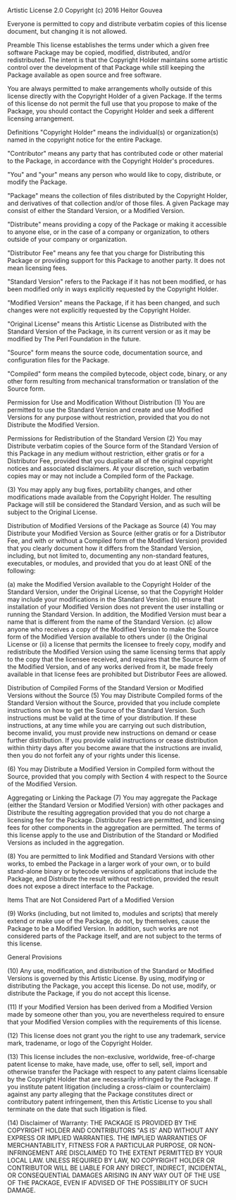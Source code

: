 Artistic License 2.0
Copyright (c) 2016 Heitor Gouvea

Everyone is permitted to copy and distribute verbatim copies of this license
document, but changing it is not allowed.

Preamble
This license establishes the terms under which a given free software Package may
be copied, modified, distributed, and/or redistributed. The intent is that the
Copyright Holder maintains some artistic control over the development of that
Package while still keeping the Package available as open source and free
software.

You are always permitted to make arrangements wholly outside of this license
directly with the Copyright Holder of a given Package. If the terms of this
license do not permit the full use that you propose to make of the Package, you
should contact the Copyright Holder and seek a different licensing arrangement.

Definitions
"Copyright Holder" means the individual(s) or organization(s) named in the
copyright notice for the entire Package.

"Contributor" means any party that has contributed code or other material to the
Package, in accordance with the Copyright Holder's procedures.

"You" and "your" means any person who would like to copy, distribute, or modify
the Package.

"Package" means the collection of files distributed by the Copyright Holder, and
derivatives of that collection and/or of those files. A given Package may
consist of either the Standard Version, or a Modified Version.

"Distribute" means providing a copy of the Package or making it accessible to
anyone else, or in the case of a company or organization, to others outside of
your company or organization.

"Distributor Fee" means any fee that you charge for Distributing this Package or
providing support for this Package to another party. It does not mean licensing
fees.

"Standard Version" refers to the Package if it has not been modified, or has
been modified only in ways explicitly requested by the Copyright Holder.

"Modified Version" means the Package, if it has been changed, and such changes
were not explicitly requested by the Copyright Holder.

"Original License" means this Artistic License as Distributed with the Standard
Version of the Package, in its current version or as it may be modified by The
Perl Foundation in the future.

"Source" form means the source code, documentation source, and configuration
files for the Package.

"Compiled" form means the compiled bytecode, object code, binary, or any other
form resulting from mechanical transformation or translation of the Source form.

Permission for Use and Modification Without Distribution
(1) You are permitted to use the Standard Version and create and use Modified
Versions for any purpose without restriction, provided that you do not
Distribute the Modified Version.

Permissions for Redistribution of the Standard Version
(2) You may Distribute verbatim copies of the Source form of the Standard
Version of this Package in any medium without restriction, either gratis or for
a Distributor Fee, provided that you duplicate all of the original copyright
notices and associated disclaimers. At your discretion, such verbatim copies may
or may not include a Compiled form of the Package.

(3) You may apply any bug fixes, portability changes, and other modifications
made available from the Copyright Holder. The resulting Package will still be
considered the Standard Version, and as such will be subject to the Original
License.

Distribution of Modified Versions of the Package as Source
(4) You may Distribute your Modified Version as Source (either gratis or for a
Distributor Fee, and with or without a Compiled form of the Modified Version)
provided that you clearly document how it differs from the Standard Version,
including, but not limited to, documenting any non-standard features,
executables, or modules, and provided that you do at least ONE of the following:

(a) make the Modified Version available to the Copyright Holder of the Standard
Version, under the Original License, so that the Copyright Holder may include
your modifications in the Standard Version.
(b) ensure that installation of your Modified Version does not prevent the user
installing or running the Standard Version. In addition, the Modified Version
must bear a name that is different from the name of the Standard Version.
(c) allow anyone who receives a copy of the Modified Version to make the Source
form of the Modified Version available to others under
(i) the Original License or
(ii) a license that permits the licensee to freely copy, modify and redistribute
the Modified Version using the same licensing terms that apply to the copy that
the licensee received, and requires that the Source form of the Modified
Version, and of any works derived from it, be made freely available in that
license fees are prohibited but Distributor Fees are allowed.

Distribution of Compiled Forms of the Standard Version or Modified Versions
without the Source
(5) You may Distribute Compiled forms of the Standard Version without the
Source, provided that you include complete instructions on how to get the Source
of the Standard Version. Such instructions must be valid at the time of your
distribution. If these instructions, at any time while you are carrying out such
distribution, become invalid, you must provide new instructions on demand or
cease further distribution. If you provide valid instructions or cease
distribution within thirty days after you become aware that the instructions are
invalid, then you do not forfeit any of your rights under this license.

(6) You may Distribute a Modified Version in Compiled form without the Source,
provided that you comply with Section 4 with respect to the Source of the
Modified Version.

Aggregating or Linking the Package
(7) You may aggregate the Package (either the Standard Version or Modified
Version) with other packages and Distribute the resulting aggregation provided
that you do not charge a licensing fee for the Package. Distributor Fees are
permitted, and licensing fees for other components in the aggregation are
permitted. The terms of this license apply to the use and Distribution of the
Standard or Modified Versions as included in the aggregation.

(8) You are permitted to link Modified and Standard Versions with other works,
to embed the Package in a larger work of your own, or to build stand-alone
binary or bytecode versions of applications that include the Package, and
Distribute the result without restriction, provided the result does not expose a
direct interface to the Package.

Items That are Not Considered Part of a Modified Version

(9) Works (including, but not limited to, modules and scripts) that merely
extend or make use of the Package, do not, by themselves, cause the Package to
be a Modified Version. In addition, such works are not considered parts of the
Package itself, and are not subject to the terms of this license.

General Provisions

(10) Any use, modification, and distribution of the Standard or Modified
Versions is governed by this Artistic License. By using, modifying or
distributing the Package, you accept this license. Do not use, modify, or
distribute the Package, if you do not accept this license.

(11) If your Modified Version has been derived from a Modified Version made by
someone other than you, you are nevertheless required to ensure that your
Modified Version complies with the requirements of this license.

(12) This license does not grant you the right to use any trademark, service
mark, tradename, or logo of the Copyright Holder.

(13) This license includes the non-exclusive, worldwide, free-of-charge patent
license to make, have made, use, offer to sell, sell, import and otherwise
transfer the Package with respect to any patent claims licensable by the
Copyright Holder that are necessarily infringed by the Package. If you institute
patent litigation (including a cross-claim or counterclaim) against any party
alleging that the Package constitutes direct or contributory patent
infringement, then this Artistic License to you shall terminate on the date that
such litigation is filed.

(14) Disclaimer of Warranty: THE PACKAGE IS PROVIDED BY THE COPYRIGHT HOLDER AND
CONTRIBUTORS "AS IS' AND WITHOUT ANY EXPRESS OR IMPLIED WARRANTIES. THE IMPLIED
WARRANTIES OF MERCHANTABILITY, FITNESS FOR A PARTICULAR PURPOSE, OR
NON-INFRINGEMENT ARE DISCLAIMED TO THE EXTENT PERMITTED BY YOUR LOCAL LAW.
UNLESS REQUIRED BY LAW, NO COPYRIGHT HOLDER OR CONTRIBUTOR WILL BE LIABLE FOR
ANY DIRECT, INDIRECT, INCIDENTAL, OR CONSEQUENTIAL DAMAGES ARISING IN ANY WAY
OUT OF THE USE OF THE PACKAGE, EVEN IF ADVISED OF THE POSSIBILITY OF SUCH
DAMAGE.
